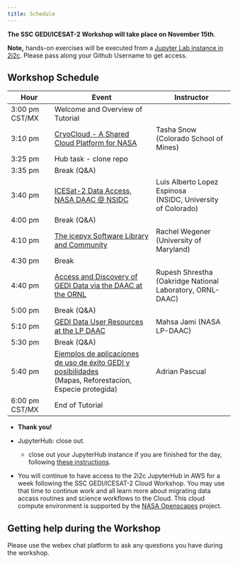 ```yaml
---
title: Schedule
---
```


**The SSC GEDI/ICESAT-2 Workshop will take place on November 15th**.  

**Note,** hands-on exercises will be executed from a [Jupyter Lab instance in 2i2c](https://openscapes.2i2c.cloud/hub/user-redirect/git-pull?repo=https%3A%2F%2Fgithub.com%2FNASA-Openscapes%2F2022-Fall-ECOSTRESS-Cloud-Workshop&urlpath=lab%2Ftree%2F2022-Fall-ECOSTRESS-Cloud-Workshop%2FREADME.md&branch=main). Please pass along your Github Username to get access.
 
## Workshop Schedule 

| Hour        	    | Event                                                                                                       	    | Instructor                                                       	|
|-------------	    |-------------------------------------------------------------------------------------------------------------	    |------------------------------------------------------------------	|
| 3:00 pm CST/MX	| Welcome and Overview of Tutorial                                              	                                |                                                                   |
| 3:10 pm     	    | [CryoCloud - A Shared Cloud Platform for NASA]()                                                                  | Tasha Snow (Colorado School of Mines)                             |
| 3:25 pm     	    | Hub task - clone repo                                                                                       	    |                                                                  	|
| 3:35 pm     	    | Break (Q&A)                                                                                                 	    |                                                                  	|
| 3:40 pm     	    | [ICESat-2 Data Access, NASA DAAC @ NSIDC]()                                            	                        | Luis Alberto Lopez Espinosa <br> (NSIDC, University of Colorado) 	|
| 4:00 pm     	    | Break (Q&A)                                                                                                 	    |                                                                  	|
| 4:10 pm     	    | [The icepyx Software Library and Community]()                                                                     | Rachel Wegener (University of Maryland)                           |
| 4:30 pm     	    | Break                                                                                                       	    |                                                                  	|
| 4:40 pm     	    | [Access and Discovery of GEDI Data via the DAAC at the ORNL]()                                                    | Rupesh Shrestha <br>(Oakridge National Laboratory, ORNL-DAAC)     |
| 5:00 pm     	    | Break (Q&A)                                                                                                 	    |                                                                  	|
| 5:10 pm     	    | [GEDI Data User Resources at the LP DAAC]()                                                                       | Mahsa Jami (NASA LP-DAAC)                                         |
| 5:30 pm     	    | Break (Q&A)                                                                                                 	    |                                                                  	|
| 5:40 pm     	    | [Ejemplos de aplicaciones de uso de éxito GEDI y posibilidades]()<br>(Mapas, Reforestacion, Especie protegida) 	| Adrian Pascual                                                    |
| 6:00 pm CST/MX 	| End of Tutorial                                                                                             	    |                                                                  	|


- **Thank you!**
- JupyterHub: close out.  
  - close out your JupyterHub instance if you are finished for the day, following [these instructions](https://podaac.github.io/2022-SWOT-Ocean-Cloud-Workshop/tutorials/00_Setup.html#how-do-i-end-my-session).  
  
- You will continue to have access to the 2i2c JupyterHub in AWS for a week following the SSC GEDI/ICESAT-2 Cloud Workshop. You may use that time to continue work and all learn more about migrating data accass routines and science workflows to the Cloud. This cloud compute environment is supported by the [NASA Openscapes](https://nasa-openscapes.github.io/) project. 

## Getting help during the Workshop

Please use the webex chat platform to ask any questions you have during the workshop.



